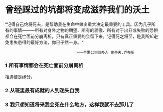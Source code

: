 
# 曾经踩过的坑都将变成滋养我们的沃土

“记得自己终将死去，是帮助我在生命中做出重大决定最重要的工具。因为几乎所有的事情———所有对身外之物的期望、所有的骄傲、所有对于出丑或失败的恐惧都会在死亡面前分崩离析，只有真正重要的会留下来。记得死之将至，是我所知避免患失患得的最好方法，你已孑然一身。“ 

                                     ———苹果公司创办人 史蒂夫.乔布斯
                                     

### 1.所有事情都会在死亡面前分崩离析
相遇便是缘分，


### 2.从班里最有成就的人到迷失自我




### 3.我只想知道将来我会死在什么地方，这样我就不去那儿了











